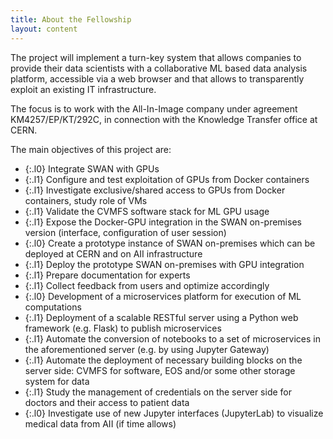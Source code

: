 ```yaml
---
title: About the Fellowship
layout: content
---
```


The project will implement a turn-key system that allows companies to provide their data scientists with a collaborative ML based data analysis platform, accessible via a web browser and that allows to transparently exploit an existing IT infrastructure. 

The focus is to work with the All-In-Image company under agreement KM4257/EP/KT/292C, in connection with the Knowledge Transfer office at CERN. 

The main objectives of this project are: 
* {:.l0}  Integrate SWAN with GPUs 
* {:.l1} Configure and test exploitation of GPUs from Docker containers 
* {:.l1} Investigate exclusive/shared access to GPUs from Docker containers, study role of VMs 
* {:.l1} Validate the CVMFS software stack for ML GPU usage 
* {:.l1} Expose the Docker-GPU integration in the SWAN on-premises version (interface, configuration of user session) 
* {:.l0} Create a prototype instance of SWAN on-premises which can be deployed at CERN and on AII infrastructure 
* {:.l1} Deploy the prototype SWAN on-premises with GPU integration 
* {:.l1} Prepare documentation for experts 
* {:.l1} Collect feedback from users and optimize accordingly 
* {:.l0} Development of a microservices platform for execution of ML computations 
* {:.l1} Deployment of a scalable RESTful server using a Python web framework (e.g. Flask) to publish microservices 
* {:.l1} Automate the conversion of notebooks to a set of microservices in the aforementioned server (e.g. by using Jupyter Gateway) 
* {:.l1} Automate the deployment of necessary building blocks on the server side: CVMFS for software, EOS and/or some other storage system for data 
* {:.l1} Study the management of credentials on the server side for doctors and their access to patient data 
* {:.l0} Investigate use of new Jupyter interfaces (JupyterLab) to visualize medical data from AII (if time allows)
